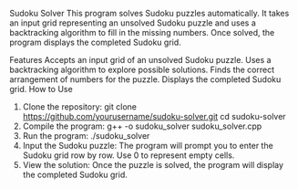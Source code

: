 Sudoku Solver
This program solves Sudoku puzzles automatically. It takes an input grid representing an unsolved Sudoku puzzle and uses a backtracking algorithm to fill in the missing numbers. Once solved, the program displays the completed Sudoku grid.

Features
Accepts an input grid of an unsolved Sudoku puzzle.
Uses a backtracking algorithm to explore possible solutions.
Finds the correct arrangement of numbers for the puzzle.
Displays the completed Sudoku grid.
How to Use
1. Clone the repository:
git clone https://github.com/yourusername/sudoku-solver.git
cd sudoku-solver
2. Compile the program:
g++ -o sudoku_solver sudoku_solver.cpp
3. Run the program:
./sudoku_solver
4. Input the Sudoku puzzle:
The program will prompt you to enter the Sudoku grid row by row.
Use 0 to represent empty cells.
5. View the solution:
Once the puzzle is solved, the program will display the completed Sudoku grid.
